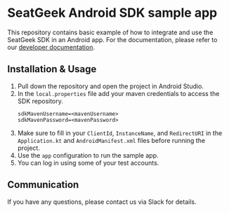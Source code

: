 # SeatGeek Android SDK sample app
This repository contains basic example of how to integrate and use the SeatGeek SDK in an Android app.
For the documentation, please refer to our [developer documentation](https://developer.seatgeek.com/).
## Installation & Usage
1. Pull down the repository and open the project in Android Studio.
2. In the `local.properties` file add your maven credentials to access the SDK repository.
    ```
    sdkMavenUsername=<mavenUsername>
    sdkMavenPassword=<mavenPassword>
    ```
3. Make sure to fill in your `ClientId`, `InstanceName`, and `RedirectURI` in the `Application.kt` and `AndroidManifest.xml` files before running the project.
4. Use the `app` configuration to run the sample app.
5. You can log in using some of your test accounts.
## Communication
If you have any questions, please contact us via Slack for details.
